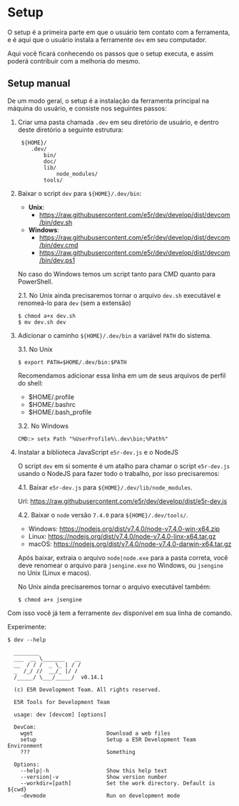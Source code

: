 Setup
=====

O setup é a primeira parte em que o usuário tem contato com a ferramenta,
e é aqui que o usuário instala a ferramente `dev` em seu computador.

Aqui você ficará conhecendo os passos que o setup executa, e assim
poderá contribuir com a melhoria do mesmo.

## Setup manual

De um modo geral, o setup é a instalação da ferramenta principal
na máquina do usuário, e consiste nos seguintes passos:

1. Criar uma pasta chamada `.dev` em seu diretório de usuário, e dentro deste
   diretório a seguinte estrutura:
   
    ```
     ${HOME}/
        .dev/
            bin/
            doc/
            lib/
                node_modules/
            tools/
    ```

2. Baixar o script `dev` para `${HOME}/.dev/bin`:

    * **Unix**:
      - https://raw.githubusercontent.com/e5r/dev/develop/dist/devcom/bin/dev.sh
    * **Windows**:
      - https://raw.githubusercontent.com/e5r/dev/develop/dist/devcom/bin/dev.cmd
      - https://raw.githubusercontent.com/e5r/dev/develop/dist/devcom/bin/dev.ps1
  
    No caso do Windows temos um script tanto para CMD quanto para PowerShell.

    2.1. No Unix ainda precisaremos tornar o arquivo `dev.sh` executável e 
         renomeá-lo para `dev` (sem a extensão)

    ```
    $ chmod a+x dev.sh
    $ mv dev.sh dev
    ```

3. Adicionar o caminho `${HOME}/.dev/bin` a variável `PATH` do sistema.

    3.1. No Unix

    ```
    $ export PATH=$HOME/.dev/bin:$PATH
    ```

    Recomendamos adicionar essa linha em um de seus arquivos de perfil do shell:

    - $HOME/.profile
    - $HOME/.bashrc
    - $HOME/.bash_profile

    3.2. No Windows

    ```
    CMD:> setx Path "%UserProfile%\.dev\bin;%Path%"
    ```

4. Instalar a biblioteca JavaScript `e5r-dev.js` e o NodeJS

    O script `dev` em si somente é um atalho para chamar o script `e5r-dev.js`
    usando o NodeJS para fazer todo o trabalho, por isso precisaremos:
    
    4.1. Baixar `e5r-dev.js` para `${HOME}/.dev/lib/node_modules`.
    
    Url: https://raw.githubusercontent.com/e5r/dev/develop/dist/e5r-dev.js
    
    4.2. Baixar o `node` versão `7.4.0` para `${HOME}/.dev/tools/`.
    
    - Windows: https://nodejs.org/dist/v7.4.0/node-v7.4.0-win-x64.zip
    - Linux: https://nodejs.org/dist/v7.4.0/node-v7.4.0-linx-x64.tar.gz
    - macOS: https://nodejs.org/dist/v7.4.0/node-v7.4.0-darwin-x64.tar.gz
    
    Após baixar, extraia o arquivo `node|node.exe` para a pasta correta,
    você deve renomear o arquivo para `jsengine.exe` no Windows, ou `jsengine`
    no Unix (Linux e macos).
    
    No Unix ainda precisaremos tornar o arquivo executável também:
    
    ```
    $ chmod a+x jsengine
    ```

Com isso você já tem a ferramente `dev` disponível em sua linha de comando.

Experimente:

```console
$ dev --help
  
  ________
  ___  __ \_______   __
  __  / / /  _ \_ | / /
  _  /_/ //  __/_ |/ /
  /_____/ \___/_____/  v0.14.1
  
  (c) E5R Development Team. All rights reserved.
  
  E5R Tools for Development Team
  
  usage: dev [devcom] [options]
  
  DevCom:
    wget                       Download a web files
    setup                      Setup a E5R Development Team Environment
    ???                        Something
  
  Options:
    --help|-h                  Show this help text
    --version|-v               Show version number
    --workdir=[path]           Set the work directory. Default is ${cwd}
    -devmode                   Run on development mode
```